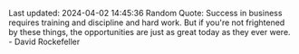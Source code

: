 Last updated: 2024-04-02 14:45:36
Random Quote: Success in business requires training and discipline and hard work. But if you're not frightened by these things, the opportunities are just as great today as they ever were. - David Rockefeller
